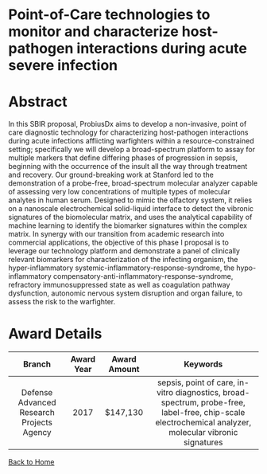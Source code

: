 
Point-of-Care technologies to monitor and characterize host-pathogen interactions during acute severe infection
===============================================================================================================

# Abstract


In this SBIR proposal, ProbiusDx aims to develop a non-invasive, point of care diagnostic technology for characterizing host-pathogen interactions during acute infections afflicting warfighters within a resource-constrained setting; specifically we will develop a broad-spectrum platform to assay for multiple markers that define differing phases of progression in sepsis, beginning with the occurrence of the insult all the way through treatment and recovery. Our ground-breaking work at Stanford led to the demonstration of a probe-free, broad-spectrum molecular analyzer capable of assessing very low concentrations of multiple types of molecular analytes in human serum. Designed to mimic the olfactory system, it relies on a nanoscale electrochemical  solid-liquid interface to detect the vibronic signatures of the biomolecular matrix, and uses the analytical capability of machine learning to identify the biomarker signatures within the complex matrix. In synergy with our transition from academic research into commercial applications, the objective of this phase I proposal is to leverage our technology platform and demonstrate a panel of clinically relevant biomarkers for characterization of the infecting organism, the hyper-inflammatory systemic-inflammatory-response-syndrome, the hypo-inflammatory compensatory-anti-inflammatory-response-syndrome, refractory immunosuppressed state as well as coagulation pathway dysfunction,  autonomic nervous system disruption and organ failure, to assess the risk to the warfighter.  

# Award Details

|Branch|Award Year|Award Amount|Keywords|
| :---: | :---: | :---: | :---: |
|Defense Advanced Research Projects Agency|2017|$147,130|sepsis, point of care, in-vitro diagnostics, broad-spectrum, probe-free, label-free, chip-scale electrochemical analyzer, molecular vibronic signatures|
  
  


[Back to Home](https://github.com/chrischow/dod_sbir_awards/Reports/CC/#1188)